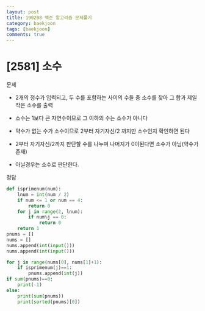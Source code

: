 ```yaml
---
layout: post
title: 190208 백준 알고리즘 문제풀기
category: baekjoon
tags: [baekjoon]
comments: true
---
```


# [2581] 소수

문제
- 2개의 정수가 입력되고, 두 수를 포함하는 사이의 수들 중 소수를 찾아 그 합과 제일 작은 소수를 출력

- 소수는 1보다 큰 자연수이므로 그 이하의 수는 소수가 아니다
- 약수가 없는 수가 소수이므로 2부터 자기자신/2 까지만 소수인지 확인하면 된다
- 2부터 자기자신/2까지 판단할 수를 나누며 나머지가 0이된다면 소수가 아님(약수가 존재)
- 아닐경우는 소수로 판단한다.


정답
```python
def isprimenum(num):
    lnum = int(num / 2)
    if num <= 1 or num == 4:
        return 0
    for j in range(2, lnum):
        if num%j == 0:
            return 0
    return 1
pnums = []
nums = []
nums.append(int(input()))
nums.append(int(input()))

for j in range(nums[0], nums[1]+1):
    if isprimenum(j)==1:
        pnums.append(int(j))
if sum(pnums)==0:
    print(-1)
else:
    print(sum(pnums))
    print(sorted(pnums)[0])

```
